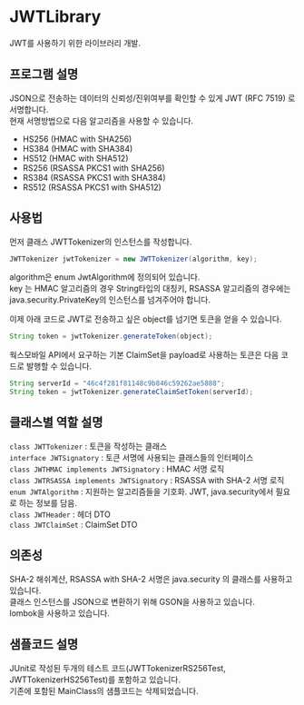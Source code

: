 # JWTLibrary
JWT를 사용하기 위한 라이브러리 개발.

## 프로그램 설명
JSON으로 전송하는 데이터의 신뢰성/진위여부를 확인할 수 있게 JWT (RFC 7519) 로 서명합니다.  
현재 서명방법으로 다음 알고리즘을 사용할 수 있습니다.

- HS256 (HMAC with SHA256)
- HS384 (HMAC with SHA384)
- HS512 (HMAC with SHA512)
- RS256 (RSASSA PKCS1 with SHA256)
- RS384 (RSASSA PKCS1 with SHA384)
- RS512 (RSASSA PKCS1 with SHA512)

## 사용법
먼저 클래스 JWTTokenizer의 인스턴스를 작성합니다.

```java
JWTTokenizer jwtTokenizer = new JWTTokenizer(algorithm, key);
```

algorithm은 enum JwtAlgorithm에 정의되어 있습니다.  
key 는 HMAC 알고리즘의 경우 String타입의 대칭키, RSASSA 알고리즘의 경우에는 java.security.PrivateKey의 인스턴스를 넘겨주어야 합니다.

이제 아래 코드로 JWT로 전송하고 싶은 object를 넘기면 토큰을 얻을 수 있습니다.
```java
String token = jwtTokenizer.generateToken(object);
```

웍스모바일 API에서 요구하는 기본 ClaimSet을 payload로 사용하는 토큰은 다음 코드로 발행할 수 있습니다.
```java
String serverId = "46c4f281f81148c9b846c59262ae5888";
String token = jwtTokenizer.generateClaimSetToken(serverId);
```

## 클래스별 역할 설명

`class JWTTokenizer` : 토큰을 작성하는 클래스  
`interface JWTSignatory` : 토큰 서명에 사용되는 클래스들의 인터페이스  
`class JWTHMAC implements JWTSignatory` : HMAC 서명 로직  
`class JWTRSASSA implements JWTSignatory` : RSASSA with SHA-2 서명 로직   
`enum JWTAlgorithm` : 지원하는 알고리즘들을 기호화. JWT, java.security에서 필요로 하는 정보를 담음.  
`class JWTHeader` : 헤더 DTO  
`class JWTClaimSet` : ClaimSet DTO

## 의존성

SHA-2 해쉬계산, RSASSA with SHA-2 서명은 java.security 의 클래스를 사용하고 있습니다.  
클래스 인스턴스를 JSON으로 변환하기 위해 GSON을 사용하고 있습니다.  
lombok을 사용하고 있습니다.  

## 샘플코드 설명

JUnit로 작성된 두개의 테스트 코드(JWTTokenizerRS256Test, JWTTokenizerHS256Test)를 포함하고 있습니다.  
기존에 포함된 MainClass의 샘플코드는 삭제되었습니다.
